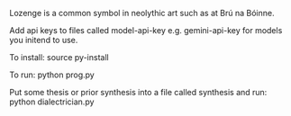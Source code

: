 Lozenge is a common symbol in neolythic art such as at Brú na Bóinne.

Add api keys to files called model-api-key e.g. gemini-api-key for models you initend to use.

To install:
source py-install

To run:
python prog.py

Put some thesis or prior synthesis into a file called synthesis and run:
python dialectrician.py

